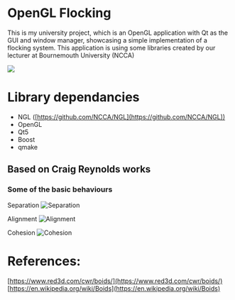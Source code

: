 ﻿# OpenGL Flocking 
This is my university project, which is an OpenGL application with Qt as the GUI and window manager, showcasing a simple implementation of a flocking system. 
This application is using some libraries created by our lecturer at Bournemouth University (NCCA)

![](https://media.giphy.com/media/S64sNLvefupHxKW1Hf/giphy.gif)
# Library dependancies

 - NGL ([https://github.com/NCCA/NGL](https://github.com/NCCA/NGL))
 - OpenGL
 - Qt5
 - Boost
 - qmake

## Based on Craig Reynolds works
### Some of the basic behaviours
Separation
![Separation](https://upload.wikimedia.org/wikipedia/commons/thumb/e/e1/Rule_separation.gif/200px-Rule_separation.gif)

Alignment
![Alignment](https://upload.wikimedia.org/wikipedia/commons/thumb/e/e1/Rule_alignment.gif/200px-Rule_alignment.gif)

Cohesion
![Cohesion](https://upload.wikimedia.org/wikipedia/commons/thumb/2/2b/Rule_cohesion.gif/200px-Rule_cohesion.gif)

# References:
[https://www.red3d.com/cwr/boids/](https://www.red3d.com/cwr/boids/)
[https://en.wikipedia.org/wiki/Boids](https://en.wikipedia.org/wiki/Boids)



